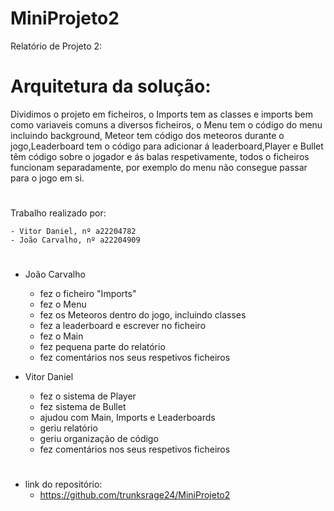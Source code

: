 # MiniProjeto2

Relatório de Projeto 2:

#

# Arquitetura da solução:

Dividimos o projeto em ficheiros, o Imports tem as classes e imports bem como variaveis comuns a diversos ficheiros, o Menu tem o código do menu incluindo background, Meteor tem código dos meteoros durante o jogo,Leaderboard tem o código para adicionar á leaderboard,Player e Bullet têm código sobre o jogador e ás balas respetivamente, todos o ficheiros funcionam separadamente, por exemplo do menu não consegue passar para o jogo em si.

#

Trabalho realizado por:
    
	- Vitor Daniel, nº a22204782
	- João Carvalho, nº a22204909
#

- João Carvalho

    - fez o ficheiro "Imports"
    - fez o Menu 
    - fez os Meteoros dentro do jogo, incluindo classes
    - fez a leaderboard e escrever no ficheiro
    - fez o Main
    - fez pequena parte do relatório
    - fez comentários nos seus respetivos ficheiros

- Vitor Daniel

    - fez o sistema de Player
    - fez sistema de Bullet
    - ajudou com Main, Imports e Leaderboards
    - geriu relatório
    - geriu organização de código
    - fez comentários nos seus respetivos ficheiros

#

- link do repositório:
     - https://github.com/trunksrage24/MiniProjeto2